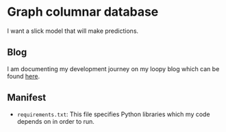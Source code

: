 # Graph columnar database
I want a slick model that will make predictions.

## Blog
I am documenting my development journey on my loopy blog which can be found [here](https://billingross.github.io/loopy/).

## Manifest
- `requirements.txt`: This file specifies Python libraries which my code depends on in order to run.
